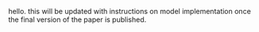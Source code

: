 hello. this will be updated with instructions on model implementation once the final version of the paper is published.
